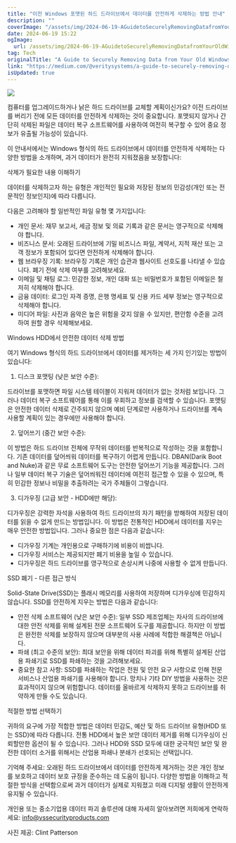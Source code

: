 ```yaml
---
title: "이전 Windows 포맷된 하드 드라이브에서 데이터를 안전하게 삭제하는 방법 안내"
description: ""
coverImage: "/assets/img/2024-06-19-AGuidetoSecurelyRemovingDatafromYourOldWindowsFormattedHardDrive_0.png"
date: 2024-06-19 15:22
ogImage: 
  url: /assets/img/2024-06-19-AGuidetoSecurelyRemovingDatafromYourOldWindowsFormattedHardDrive_0.png
tag: Tech
originalTitle: "A Guide to Securely Removing Data from Your Old Windows Formatted Hard Drive"
link: "https://medium.com/@veritysystems/a-guide-to-securely-removing-data-from-your-old-windows-formatted-hard-drive-214f1f571c26"
isUpdated: true
---
```






<img src="/assets/img/2024-06-19-AGuidetoSecurelyRemovingDatafromYourOldWindowsFormattedHardDrive_0.png" />

컴퓨터를 업그레이드하거나 낡은 하드 드라이브를 교체할 계획이신가요? 이전 드라이브를 버리기 전에 모든 데이터를 안전하게 삭제하는 것이 중요합니다. 포맷되지 않거나 간단히 삭제된 파일은 데이터 복구 소프트웨어를 사용하여 여전히 복구할 수 있어 중요 정보가 유출될 가능성이 있습니다.

이 안내서에서는 Windows 형식의 하드 드라이브에서 데이터를 안전하게 삭제하는 다양한 방법을 소개하며, 과거 데이터가 완전히 지워졌음을 보장합니다:

삭제가 필요한 내용 이해하기

<div class="content-ad"></div>

데이터를 삭제하고자 하는 유형은 개인적인 필요와 저장된 정보의 민감성(개인 또는 전문적인 정보인지)에 따라 다릅니다.

다음은 고려해야 할 일반적인 파일 유형 몇 가지입니다:

- 개인 문서: 재무 보고서, 세금 정보 및 의료 기록과 같은 문서는 영구적으로 삭제해야 합니다.
- 비즈니스 문서: 오래된 드라이브에 기밀 비즈니스 파일, 계약서, 지적 재산 또는 고객 정보가 포함되어 있다면 안전하게 삭제해야 합니다.
- 웹 브라우징 기록: 브라우징 기록은 개인 습관과 웹사이트 선호도를 나타낼 수 있습니다. 폐기 전에 삭제 여부를 고려해보세요.
- 이메일 및 채팅 로그: 민감한 정보, 개인 대화 또는 비밀번호가 포함된 이메일은 철저히 삭제해야 합니다.
- 금융 데이터: 로그인 자격 증명, 은행 명세표 및 신용 카드 세부 정보는 영구적으로 삭제해야 합니다.
- 미디어 파일: 사진과 음악은 높은 위험을 갖지 않을 수 있지만, 편안함 수준을 고려하여 원할 경우 삭제해보세요.

Windows HDD에서 안전한 데이터 삭제 방법

<div class="content-ad"></div>

여기 Windows 형식의 하드 드라이브에서 데이터를 제거하는 세 가지 인기있는 방법이 있습니다:

1. 디스크 포맷팅 (낮은 보안 수준):

드라이브를 포맷하면 파일 시스템 테이블이 지워져 데이터가 없는 것처럼 보입니다. 그러나 데이터 복구 소프트웨어를 통해 이를 우회하고 정보를 검색할 수 있습니다. 포맷팅은 안전한 데이터 삭제로 간주되지 않으며 예비 단계로만 사용하거나 드라이브를 계속 사용할 계획이 있는 경우에만 사용해야 합니다.

2. 덮어쓰기 (중간 보안 수준):

<div class="content-ad"></div>

이 방법은 하드 드라이브 전체에 무작위 데이터를 반복적으로 작성하는 것을 포함합니다. 기존 데이터를 덮어씌워 데이터를 복구하기 어렵게 만듭니다. DBAN(Darik Boot and Nuke)과 같은 무료 소프트웨어 도구는 안전한 덮어쓰기 기능을 제공합니다. 그러나 일부 데이터 복구 기술은 덮어씌워진 데이터에 여전히 접근할 수 있을 수 있으며, 특히 민감한 정보나 비밀을 추출하려는 국가 주체들이 그렇습니다.

3. 디가우징 (고급 보안 - HDD에만 해당):

디가우징은 강력한 자석을 사용하여 하드 드라이브의 자기 패턴을 방해하여 저장된 데이터를 읽을 수 없게 만드는 방법입니다. 이 방법은 전통적인 HDD에서 데이터를 지우는 매우 안전한 방법입니다. 그러나 중요한 점은 다음과 같습니다:

- 디가우징 기계는 개인용으로 구매하기에 비용이 비쌉니다.
- 디가우징 서비스는 제공되지만 폐기 비용을 높일 수 있습니다.
- 디가우징은 하드 드라이브를 영구적으로 손상시켜 나중에 사용할 수 없게 만듭니다.

<div class="content-ad"></div>

SSD 폐기 - 다른 접근 방식

Solid-State Drive(SSD)는 플래시 메모리를 사용하여 저장하며 디가우싱에 민감하지 않습니다. SSD를 안전하게 지우는 방법은 다음과 같습니다:

- 안전 삭제 소프트웨어 (낮은 보안 수준): 일부 SSD 제조업체는 자사의 드라이브에 대한 안전 삭제를 위해 설계된 전문 소프트웨어 도구를 제공합니다. 하지만 이 방법은 완전한 삭제를 보장하지 않으며 대부분의 사용 사례에 적합한 해결책은 아닙니다.
- 파쇄 (최고 수준의 보안): 최대 보안을 위해 데이터 파괴를 위해 특별히 설계된 산업용 파쇄기로 SSD를 파쇄하는 것을 고려해보세요.
- 중요한 참고 사항: SSD를 파쇄하는 작업은 전원 및 안전 요구 사항으로 인해 전문 서비스나 산업용 파쇄기를 사용해야 합니다. 망치나 기타 DIY 방법을 사용하는 것은 효과적이지 않으며 위험합니다. 데이터를 올바르게 삭제하지 못하고 드라이브를 취약하게 만들 수도 있습니다.

적절한 방법 선택하기

<div class="content-ad"></div>

귀하의 요구에 가장 적합한 방법은 데이터 민감도, 예산 및 하드 드라이브 유형(HDD 또는 SSD)에 따라 다릅니다. 전통 HDD에서 높은 보안 데이터 제거를 위해 디가우싱이 신뢰할만한 옵션이 될 수 있습니다. 그러나 HDD와 SSD 모두에 대한 궁극적인 보안 및 완전한 데이터 소거를 위해서는 산업용 파쇄나 분쇄가 선호되는 선택입니다.

기억해 주세요: 오래된 하드 드라이브에서 데이터를 안전하게 제거하는 것은 개인 정보를 보호하고 데이터 보호 규정을 준수하는 데 도움이 됩니다. 다양한 방법을 이해하고 적절한 방식을 선택함으로써 과거 데이터가 실제로 지워졌고 미래 디지털 생활이 안전하게 유지될 수 있습니다.

개인용 또는 중소기업용 데이터 파괴 솔루션에 대해 자세히 알아보려면 저희에게 연락하세요: info@vssecurityproducts.com

사진 제공: Clint Patterson